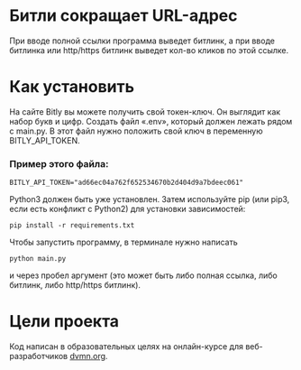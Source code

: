 # Битли сокращает URL-адрес
При вводе полной ссылки программа выведет битлинк, а при вводе битлинка или http/https битлинк выведет кол-во кликов по этой ссылке.
# Как установить
На сайте Bitly вы можете получить свой токен-ключ. Он выглядит как набор букв и цифр. Создать файл «.env», который должен лежать рядом с main.py. В этот файл нужно положить свой ключ в переменную BITLY_API_TOKEN. 
### Пример этого файла:
``` 
BITLY_API_TOKEN="ad66ec04a762f652534670b2d404d9a7bdeec061" 
```

Python3 должен быть уже установлен. Затем используйте pip (или pip3, если есть конфликт с Python2) для установки зависимостей:
```
pip install -r requirements.txt
```

Чтобы запустить программу, в терминале нужно написать 
```
python main.py
``` 
и через пробел аргумент (это может быть либо полная ссылка, либо битлинк, либо http/https битлинк).

# Цели проекта
Код написан в образовательных целях на онлайн-курсе для веб-разработчиков [dvmn.org](https://dvmn.org).
